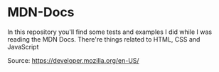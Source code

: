 # MDN-Docs
In this repository you'll find some tests and examples I did while I was reading the MDN Docs. There're things related to HTML, CSS and JavaScript

Source: https://developer.mozilla.org/en-US/
